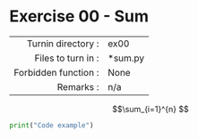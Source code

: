 # Exercise 00 - Sum

|                         |                    |
| -----------------------:| ------------------ |
|   Turnin directory :    |  ex00              |
|   Files to turn in :    |  *sum.py           |
|   Forbidden function :  |  None              |
|   Remarks :             |  n/a               |


$$\sum_{i=1}^{n} $$


```python
print("Code example")
```
